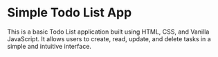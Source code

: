 # Simple Todo List App
This is a basic Todo List application built using HTML, CSS, and Vanilla JavaScript. It allows users to create, read, update, and delete tasks in a simple and intuitive interface.
